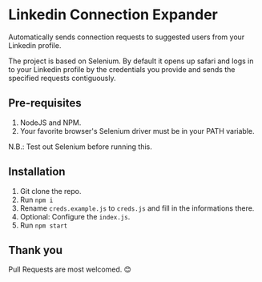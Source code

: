 # Linkedin Connection Expander

Automatically sends connection requests to suggested users from your Linkedin profile.

The project is based on Selenium. By default it opens up safari and logs in to your Linkedin profile by the credentials you provide and sends the specified requests contiguously.

## Pre-requisites

1. NodeJS and NPM.
2. Your favorite browser's Selenium driver must be in your PATH variable.

N.B.: Test out Selenium before running this.

## Installation

1. Git clone the repo.
2. Run `npm i`
3. Rename `creds.example.js` to `creds.js` and fill in the informations there.
4. Optional: Configure the `index.js`.
5. Run `npm start`

## Thank you
Pull Requests are most welcomed. 😊
